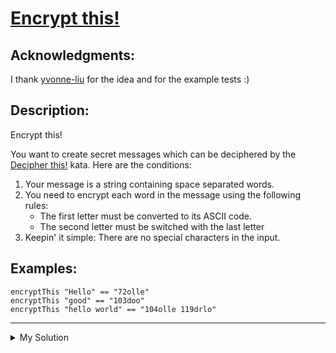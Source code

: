 # [Encrypt this!](https://www.codewars.com/kata/5848565e273af816fb000449)

## Acknowledgments:

I thank [yvonne-liu](https://www.codewars.com/users/yvonne-liu) for the idea and for the example tests :)

## Description:

Encrypt this!

You want to create secret messages which can be deciphered by
the [Decipher this!](https://www.codewars.com/kata/decipher-this) kata. Here are the conditions:

1. Your message is a string containing space separated words.
2. You need to encrypt each word in the message using the following rules:
    - The first letter must be converted to its ASCII code.
    - The second letter must be switched with the last letter
3. Keepin' it simple: There are no special characters in the input.

## Examples:

    encryptThis "Hello" == "72olle"
    encryptThis "good" == "103doo"
    encryptThis "hello world" == "104olle 119drlo"

---

<details><summary>My Solution</summary>

```js
let encryptThis = function(text) {
  return text
    .split(' ')
    .map(word => {
      const firstCharCode = word[0].charCodeAt(0)

      if (word.length === 1) return firstCharCode
      else if (word.length === 2) return firstCharCode + word[1]
      return firstCharCode + word.slice(-1) + word.slice(2, -1) + word.slice(1, 2)
    })
    .join(' ')
}
```

</details>